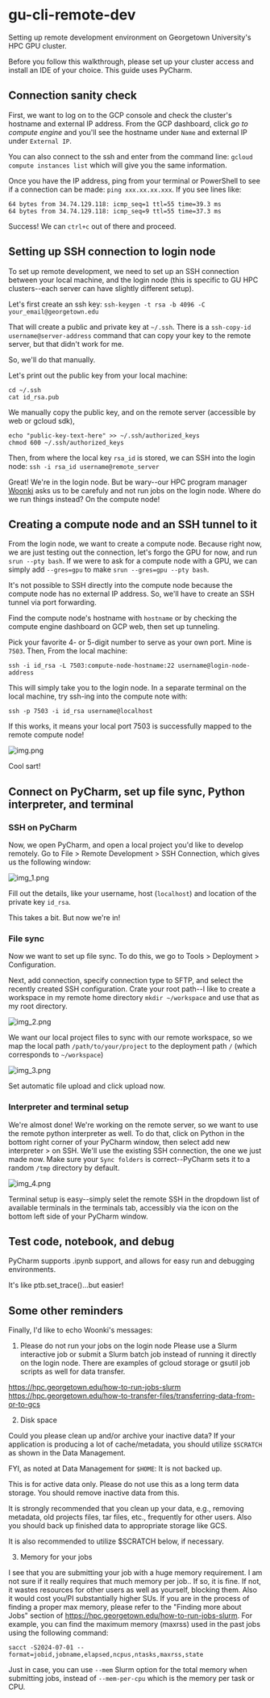 # gu-cli-remote-dev

Setting up remote development environment on Georgetown University's HPC GPU cluster.

Before you follow this walkthrough, please set up your cluster access and install an IDE of your choice. This guide uses PyCharm.

## Connection sanity check

First, we want to log on to the GCP console and check the cluster's hostname and external IP address.
From the GCP dashboard, click _go to compute engine_ and you'll see the hostname under `Name` and external IP under `External IP`.

You can also connect to the ssh and enter from the command line: `gcloud compute instances list` which will give you the same information.

Once you have the IP address, ping from your terminal or PowerShell to see if a connection can be made:
`ping xxx.xx.xx.xxx`. If you see lines like:

```
64 bytes from 34.74.129.118: icmp_seq=1 ttl=55 time=39.3 ms
64 bytes from 34.74.129.118: icmp_seq=9 ttl=55 time=37.3 ms
```

Success! We can `ctrl+c` out of there and proceed.

## Setting up SSH connection to login node

To set up remote development, we need to set up an SSH connection between your local machine, and the login node (this is specific to GU HPC clusters--each server can have slightly different setup).

Let's first create an ssh key: ```ssh-keygen -t rsa -b 4096 -C your_email@georgetown.edu```

That will create a public and private key at `~/.ssh`. There is a `ssh-copy-id username@server-address` command that can copy your key to the remote server, but that didn't work for me.

So, we'll do that manually.

Let's print out the public key from your local machine:
```
cd ~/.ssh
cat id_rsa.pub
```
We manually copy the public key, and on the remote server (accessible by web or gcloud sdk),

```angular2html
echo "public-key-text-here" >> ~/.ssh/authorized_keys
chmod 600 ~/.ssh/authorized_keys
```

Then, from where the local key `rsa_id` is stored, we can SSH into the login node:
`ssh -i rsa_id username@remote_server`

Great! We're in the login node. But be wary--our HPC program manager [Woonki](mailto:chung@georgetown.edu) asks us to be carefuly and not run jobs on the login node.
Where do we run things instead? On the compute node!

## Creating a compute node and an SSH tunnel to it

From the login node, we want to create a compute node. Because right now, we are just testing out the connection, let's forgo the GPU for now, and run
`srun --pty bash`. If we were to ask for a compute node with a GPU, we can simply add `--gres=gpu` to make `srun --gres=gpu --pty bash`.

It's not possible to SSH directly into the compute node because the compute node has no external IP address. So, we'll have to create an SSH tunnel via port forwarding.

Find the compute node's hostname with `hostname` or by checking the compute engine dashboard on GCP web, then set up tunneling.

Pick your favorite 4- or 5-digit number to serve as your own port. Mine is `7503`.
Then, From the local machine:
```angular2html
ssh -i id_rsa -L 7503:compute-node-hostname:22 username@login-node-address
```

This will simply take you to the login node. In a separate terminal on the local machine, try ssh-ing into the compute note with:

```angular2html
ssh -p 7503 -i id_rsa username@localhost
```

If this works, it means your local port 7503 is successfully mapped to the remote compute node!

![img.png](assets/img.png)

Cool sart!

## Connect on PyCharm, set up file sync, Python interpreter, and terminal

### SSH on PyCharm
Now, we open PyCharm, and open a local project you'd like to develop remotely.
Go to File > Remote Development > SSH Connection, which gives us the following window:

![img_1.png](assets/img_1.png)

Fill out the details, like your username, host (`localhost`) and location of the private key `id_rsa`.

This takes a bit. But now we're in!

### File sync
Now we want to set up file sync. To do this, we go to Tools > Deployment > Configuration.

Next, add connection, specify connection type to SFTP, and select the recently created SSH configuration. Crate your root path--I like to create a workspace in my remote home directory
`mkdir ~/workspace` and use that as my root directory.

![img_2.png](assets/img_2.png)

We want our local project files to sync with our remote workspace, so we map the local path `/path/to/your/project` to the deployment path `/` (which corresponds to `~/workspace`)

![img_3.png](assets/img_3.png)

Set automatic file upload and click upload now.

### Interpreter and terminal setup

We're almost done! We're working on the remote server, so we want to use the remote python interpreter as well. To do that, click on Python in the bottom right corner of your PyCharm window, then 
select add new interpreter > on SSH. We'll use the existing SSH connection, the one we just made now. Make sure your `Sync folders` is correct--PyCharm sets it to a random `/tmp` directory by default.

![img_4.png](assets/img_4.png)

Terminal setup is easy--simply selet the remote SSH in the dropdown list of available terminals in the terminals tab, accessibly via the icon on the bottom left side of your PyCharm window.

## Test code, notebook, and debug
PyCharm supports .ipynb support, and allows for easy run and debugging environments.

It's like ptb.set_trace()...but easier!

## Some other reminders

Finally, I'd like to echo Woonki's messages:

1. Please do not run your jobs on the login node
Please use a Slurm interactive job or submit a Slurm batch job instead of running it directly on the login node. There are examples of gcloud storage or gsutil job scripts as well for data transfer. 

https://hpc.georgetown.edu/how-to-run-jobs-slurm
https://hpc.georgetown.edu/how-to-transfer-files/transferring-data-from-or-to-gcs

2. Disk space

Could you please clean up and/or archive your inactive data? If your application is producing a lot of cache/metadata, you should utilize `$SCRATCH` as shown in the Data Management. 

FYI, as noted at Data Management for `$HOME`:
It is not backed up.

This is for active data only. Please do not use this as a long term data storage. You should remove inactive data from this.

It is strongly recommended that you clean up your data, e.g., removing metadata, old projects files, tar files, etc., frequently for other users. Also you should back up finished data to appropriate storage like GCS.

It is also recommended to utilize $SCRATCH below, if necessary.


3. Memory for your jobs

I see that you are submitting your job with a huge memory requirement. I am not sure if it really requires that much memory per job.. If so, it is fine. If not, it wastes resources for other users as well as yourself, blocking them. Also it would cost you/PI substantially higher SUs. If you are in the process of finding a proper max memory, please refer to the "Finding more about Jobs" section of https://hpc.georgetown.edu/how-to-run-jobs-slurm. For example, you can find the maximum memory (maxrss) used in the past jobs using the following command:
```angular2html
sacct -S2024-07-01 --format=jobid,jobname,elapsed,ncpus,ntasks,maxrss,state
```


Just in case, you can use `--mem` Slurm option for the total memory when submitting jobs, instead of `--mem-per-cpu` which is the memory per task or CPU.

